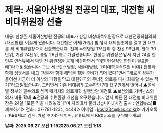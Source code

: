 # **제목: 서울아산병원 전공의 대표, 대전협 새 비대위원장 선출**

  내용: ﻿한성존 서울아산병원 전공의 대표가 신임 비상대책위원장으로 대한전공의협의회(대전협)를 이끌게 됐습니다.  대전협은 어제(26일) 밤 임시 대의원총회를 열고 한 대표를 새 비대위원장으로 선출했습니다. 전체 수련병원 176단위 중 찬성 96단위, 반대 30단위, 기권 24단위, 불참 26단위로 가결됐습니다. 한성존 위원장은 앞서 지난 24일 한 언론 인터뷰에서 박단 전 위원장을 공개 비판하면서 "이젠 현실적인 판단이 필요한 때"라고 밝혔습니다. 그는 세브란스병원, 서울대병원, 고려대학교의료원 비대위원장과 함께 성명서를 내고 "정부와 함께 해답을 찾을 준비가 되어 있다"면서 "새로운 정부가 들어선 지금이 더 이상의 파행을 막고 대한민국의 무너진 의료를 다시 회복할 수 있는 적기"라고 밝혔습니다. 그러면서 기존 비대위가 고수하던 7대 요구안에서 벗어나 ▲윤석열 정부의 필수의료 정책 패키지와 의료개혁 실행방안 재검토 ▲보건의료 거버넌스의 의사 비율 확대 ▲전공의 수련환경 개선을 요구했습니다. 앞서 박단 전 대전협 비대위원장은 24일 "모든 직을 내려놓겠다"며 자리에서 물러났습니다.[사진 출처 : 연합뉴스]■ 제보하기▷ 전화 : 02-781-1234, 4444▷ 이메일 : kbs1234@kbs.co.kr▷ 카카오톡 : 'KBS제보' 검색, 채널 추가▷ 네이버, 유튜브에서 KBS뉴스를 구독해주세요!

  **날짜: 2025.06.27. 오전 1:152025.06.27. 오전 1:18**